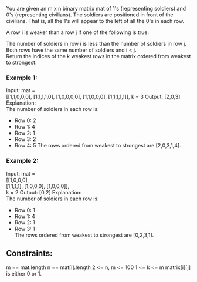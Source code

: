 You are given an m x n binary matrix mat of 1's (representing soldiers) and 0's (representing civilians). The soldiers are positioned in front of the civilians. That is, all the 1's will appear to the left of all the 0's in each row.

A row i is weaker than a row j if one of the following is true:  

The number of soldiers in row i is less than the number of soldiers in row j.  
Both rows have the same number of soldiers and i < j.  
Return the indices of the k weakest rows in the matrix ordered from weakest to strongest.  

 
  
### Example 1:  

Input: mat =   
[[1,1,0,0,0],
 [1,1,1,1,0],
 [1,0,0,0,0],
 [1,1,0,0,0],
 [1,1,1,1,1]], 
k = 3
Output: [2,0,3]  
Explanation:   
The number of soldiers in each row is:   
- Row 0: 2   
- Row 1: 4 
- Row 2: 1   
- Row 3: 2    
- Row 4: 5 
The rows ordered from weakest to strongest are [2,0,3,1,4].  
### Example 2:  

Input: mat =   
[[1,0,0,0],  
 [1,1,1,1],
 [1,0,0,0],
 [1,0,0,0]],   
k = 2
Output: [0,2]
Explanation:   
The number of soldiers in each row is:   
- Row 0: 1   
- Row 1: 4   
- Row 2: 1    
- Row 3: 1   
The rows ordered from weakest to strongest are [0,2,3,1].  
 

## Constraints:

m == mat.length
n == mat[i].length
2 <= n, m <= 100
1 <= k <= m
matrix[i][j] is either 0 or 1.
